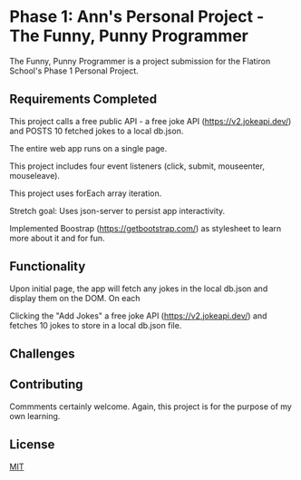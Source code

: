 # Phase 1: Ann's Personal Project - The Funny, Punny Programmer

The Funny, Punny Programmer is a project submission for the Flatiron School's Phase 1 Personal Project.

## Requirements Completed

This project calls a free public API - a free joke API (https://v2.jokeapi.dev/) and POSTS 10 fetched jokes to a local db.json. 

The entire web app runs on a single page. 

This project includes four event listeners (click, submit, mouseenter, mouseleave).

This project uses forEach array iteration.

Stretch goal: Uses json-server to persist app interactivity.

Implemented Boostrap (https://getbootstrap.com/) as stylesheet to learn more about it and for fun.

## Functionality

Upon initial page, the app will fetch any jokes in the local db.json and display them on the DOM. On each  

Clicking the "Add Jokes" a free joke API (https://v2.jokeapi.dev/) and fetches 10 jokes to store in
a local db.json file.

## Challenges


## Contributing

Commments certainly welcome. Again, this project is for the purpose of my own learning.

## License

[MIT](https://choosealicense.com/licenses/mit/)